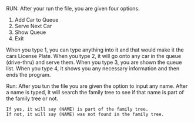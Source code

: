 RUN:
  After your run the file, you are given four options.
1. Add Car to Queue
2. Serve Next Car
3. Show Queue
4. Exit

When you type 1, you can type anything into it and that would make it the cars License Plate.
When you type 2, it will go onto any car in the queue (drive-thru) and serve them.
When you type 3, you are shown the queue list.
When you type 4, it shows you any necessary information and then ends the program.

Run:
  After you tun the file you are given the option to input any name.
  After a name is typed, it will search the family tree to see if that name is part of the family tree or not.

    If yes, it will say (NAME) is part of the family tree.
    If not, it will say (NAME) was not found in the family tree.
